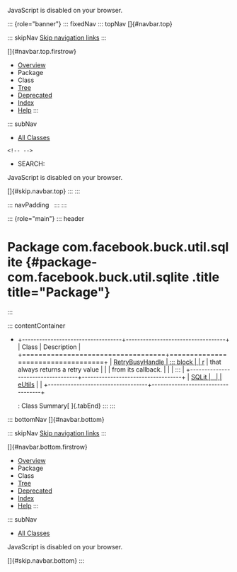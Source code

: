 <div>

JavaScript is disabled on your browser.

</div>

::: {role="banner"}
::: fixedNav
::: topNav
[]{#navbar.top}

::: skipNav
[Skip navigation links](#skip.navbar.top "Skip navigation links")
:::

[]{#navbar.top.firstrow}

-   [Overview](../../../../../index.html)
-   Package
-   Class
-   [Tree](package-tree.html)
-   [Deprecated](../../../../../deprecated-list.html)
-   [Index](../../../../../index-all.html)
-   [Help](../../../../../help-doc.html)
:::

::: subNav
-   [All Classes](../../../../../allclasses.html)

```{=html}
<!-- -->
```
-   SEARCH:

<div>

<div>

JavaScript is disabled on your browser.

</div>

</div>

[]{#skip.navbar.top}
:::
:::

::: navPadding
 
:::
:::

::: {role="main"}
::: header
# Package com.facebook.buck.util.sqlite {#package-com.facebook.buck.util.sqlite .title title="Package"}
:::

::: contentContainer
-   +-----------------------------------+-----------------------------------+
    | Class                             | Description                       |
    +===================================+===================================+
    | [RetryBusyHandle                  | ::: block                         |
    | r](RetryBusyHandler.html "class i | Implementation of `BusyHandler`   |
    | n com.facebook.buck.util.sqlite") | that always returns a retry value |
    |                                   | from its callback.                |
    |                                   | :::                               |
    +-----------------------------------+-----------------------------------+
    | [SQLit                            |                                   |
    | eUtils](SQLiteUtils.html "class i |                                   |
    | n com.facebook.buck.util.sqlite") |                                   |
    +-----------------------------------+-----------------------------------+

    : Class Summary[ ]{.tabEnd}
:::
:::

::: bottomNav
[]{#navbar.bottom}

::: skipNav
[Skip navigation links](#skip.navbar.bottom "Skip navigation links")
:::

[]{#navbar.bottom.firstrow}

-   [Overview](../../../../../index.html)
-   Package
-   Class
-   [Tree](package-tree.html)
-   [Deprecated](../../../../../deprecated-list.html)
-   [Index](../../../../../index-all.html)
-   [Help](../../../../../help-doc.html)
:::

::: subNav
-   [All Classes](../../../../../allclasses.html)

<div>

<div>

JavaScript is disabled on your browser.

</div>

</div>

[]{#skip.navbar.bottom}
:::
